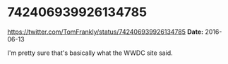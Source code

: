 # 742406939926134785
https://twitter.com/TomFrankly/status/742406939926134785
**Date:** 2016-06-13

I'm pretty sure that's basically what the WWDC site said.
